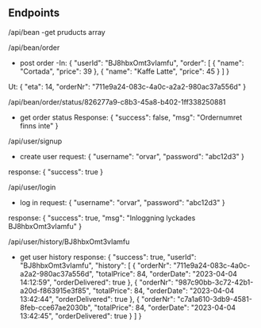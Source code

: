 ## Endpoints
/api/bean
-get pruducts array

/api/bean/order
- post order
-In: {
  "userId": "BJ8hbxOmt3vIamfu",
  "order": [
    {
      "name": "Cortada",
      "price": 39
    },
    {
      "name": "Kaffe Latte",
      "price": 45
    }
  ]
}

Ut: {
    "eta": 14,
    "orderNr": "711e9a24-083c-4a0c-a2a2-980ac37a556d"
}

/api/bean/order/status/826277a9-c8b3-45a8-b402-1ff338250881
- get order status
Response: {
    "success": false,
    "msg": "Ordernumret finns inte"
}

/api/user/signup
- create user
request: 
{
  "username": "orvar",
  "password": "abc12d3"
}

response:
{
    "success": true
}

/api/user/login
- log in
request:
{
  "username": "orvar",
  "password": "abc12d3"
}

response:
{
    "success": true,
    "msg": "Inloggning lyckades BJ8hbxOmt3vIamfu"
}

/api/user/history/BJ8hbxOmt3vIamfu
- get user history
response:
{
    "success": true,
    "userId": "BJ8hbxOmt3vIamfu",
    "history": [
        {
            "orderNr": "711e9a24-083c-4a0c-a2a2-980ac37a556d",
            "totalPrice": 84,
            "orderDate": "2023-04-04 14:12:59",
            "orderDelivered": true
        },
        {
            "orderNr": "987c90bb-3c72-42b1-a20d-f863915e3f85",
            "totalPrice": 84,
            "orderDate": "2023-04-04 13:42:44",
            "orderDelivered": true
        },
        {
            "orderNr": "c7a1a610-3db9-4581-8feb-cce67ae2030b",
            "totalPrice": 84,
            "orderDate": "2023-04-04 13:42:45",
            "orderDelivered": true
        }
    ]
} 
